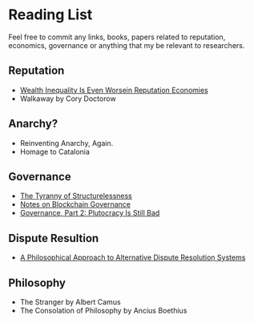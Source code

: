 # Reading List

Feel free to commit any links, books, papers related to reputation, economics, governance or anything that my be relevant to researchers.

## Reputation

- [Wealth Inequality Is Even Worsein Reputation Economies](https://locusmag.com/2016/03/cory-doctorow-wealth-inequality-is-even-worse-in-reputation-economies/)
- Walkaway by Cory Doctorow

## Anarchy?

- Reinventing Anarchy, Again.
- Homage to Catalonia

## Governance

- [The Tyranny of Structurelessness](https://static1.squarespace.com/static/555557d5e4b0cc5c1ed71116/t/57e03ffb20099ef5d08202a6/1474314240758/TyrannyStructureless.pdf)
- [Notes on Blockchain Governance](https://vitalik.ca/general/2017/12/17/voting.html)
- [Governance, Part 2: Plutocracy Is Still Bad](https://vitalik.ca/general/2018/03/28/plutocracy.html)

## Dispute Resultion

- [A Philosophical Approach to Alternative Dispute Resolution Systems](https://www.mediate.com/articles/SustacZ5.cfm)

## Philosophy

- The Stranger by Albert Camus
- The Consolation of Philosophy by Ancius Boethius
